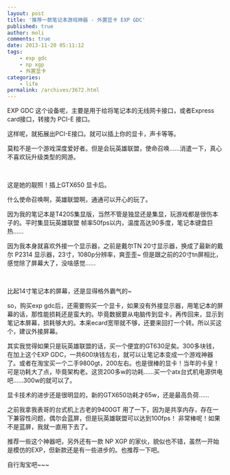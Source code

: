 ```yaml
---
layout: post
title: '推荐一款笔记本游戏神器 - 外置显卡 EXP GDC'
published: true
author: moli
comments: true
date: 2013-11-20 05:11:12
tags:
    - exp gdc
    - np xgp
    - 外置显卡
categories:
    - life
permalink: /archives/3672.html
---
```

EXP GDC 这个设备呢，主要是用于给将笔记本的无线网卡接口，或者Express card接口，转接为 PCI-E 接口。

这样呢，就拓展出PCI-E接口。就可以插上你的显卡，声卡等等。

莫粒不是一个游戏深度爱好者。但是会玩英雄联盟，使命召唤……消遣一下，真心不喜欢玩升级类型的网游。

[][1]

&nbsp;

这是她的靓照！插上GTX650 显卡后。

什么使命召唤啊，英雄联盟啊，通通可以开心的玩了。

因为我的笔记本是T420S集显版，当然不管是独显还是集显，玩游戏都是很伤本子的。平时集显玩英雄联盟 帧率50fps以内，温度高达90多度，笔记本键盘巨热……

因为我本身就喜欢外接一个显示器，之前是戴尔TN 20寸显示器，换成了最新的戴尔 P2314 显示器，23寸，1080p分辨率，爽歪歪~ 但是跟之前的20寸tn屏相比，感觉除了屏幕大了，没啥感觉……

[][2]

&nbsp;

比起14寸笔记本的屏幕，还是显得格外霸气的~

so，购买exp gdc后，还需要购买一个显卡，如果没有外接显示器，用笔记本的屏幕的话，那性能损耗还是蛮大的。毕竟数据要从电脑传到显卡，再传回来，显示到笔记本屏幕，损耗够大的。本来ecard宽带就不够，还要来回打一个转。所以买这个，建议外接屏幕。

其实我觉得如果只是玩英雄联盟的话，买一个便宜的GT630足矣。300多块钱，在加上这个EXP GDC，一共600块钱左右，就可以让笔记本变成一个游戏神器了。或者在淘宝买一个二手9800gt，200左右。也是很棒的显卡！当年的卡皇！可是功耗大了点，毕竟架构老。这货200多w的功耗……买一个atx台式机电源供电吧……300w的就可以了。

显卡技术的进步还是很明显的，新的GTX650功耗才65w，还是最高负荷……

之前我拿我表哥的台式机上古老的9400GT 用了一下，因为是共享内存，存在一下兼容性问题，偶尔会蓝屏，但是玩英雄联盟可以达到100fps！ 非常棒呢！如果不是蓝屏，我就一直用下去了。

推荐一些这个神器吧，另外还有一款 NP XGP 的家伙，貌似也不错，虽然一开始是模仿的EXP，但新款还是有一些进步的。也推荐一下吧。

自行淘宝吧~~~

 [1]: http://img.huoxr.com/huoxr/2013/11/IMG_1681.jpg
 [2]: http://img.huoxr.com/huoxr/2013/11/IMG_1682.jpg